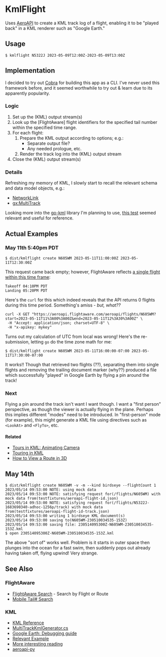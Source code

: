 # KmlFlight

Uses [AeroAPI]() to create a KML track log of a flight, enabling it to be
"played back" in a KML renderer such as "Google Earth."

## Usage

```shell
$ kmlflight N5322J 2023-05-09T12:00Z-2023-05-09T13:00Z
```

## Implementation

I decided to try out [Cobra](https://cobra.dev/) for building this app as a CLI.
I've never used this framework before, and it seemed worthwhile to try out & learn
due to its apparently popularity.

### Logic

1. Set up the (KML) output stream(s)
2. Look up the [FlightAware] flight identifiers for the specified tail number
   within the specified time range.
3. For each flight:
   1. Prepare the KML output according to options; e.g.:
      - Separate output file?
      - Any needed prologue, etc.
   2. Render the track log into the (KML) output stream
4. Close the (KML) output stream(s)

### Details

Refreshing my memory of KML, I slowly start to recall the relevant schema and
data model objects, e.g.:

- [NetworkLink](https://developers.google.com/kml/documentation/kmlreference#networklink)
- [gx:MultiTrack](https://developers.google.com/kml/documentation/kmlreference#gxmultitrack)

Looking more into the [go-kml](https://github.com/twpayne/go-kml) library I'm planning to use,
[this test](https://github.com/twpayne/go-kml/blob/a1a42dcf7ccb20a4b7b88b5bd61178cc14e050fc/kml_test.go#L870)
seemed relevant and useful for reference.

## Actual Examples

### May 11th 5:40pm PDT
```shell
$ dist/kmlflight create N605WM 2023-05-11T11:00:00Z 2023-05-11T12:30:00Z
```

This request came back empty; however, FlightAware reflects
[a single flight within this time frame](https://flightaware.com/live/flight/N605WM/history/20230511/2305Z/KSQL/KHWD):

```text
Takeoff 04:10PM PDT
Landing 05:20PM PDT
```

Here's the `curl` for this which indeed reveals that the API returns 0 flights 
during this time period.  Something's amiss - _but, what??_

```text
curl -X GET "https://aeroapi.flightaware.com/aeroapi/flights/N605WM?start=2023-05-11T11%3A00%3A00Z&end=2023-05-11T12%3A30%3A00Z" \
 -H "Accept: application/json; charset=UTF-8" \
 -H "x-apikey: mykey"
```

Turns out my calculation of UTC from local was wrong!  Here's the re-submission,
letting `go` do the time zone math for me:

```text
$ dist/kmlflight create N605WM 2023-05-11T16:00:00-07:00 2023-05-11T17:30:00-07:00
```

It works!!  Though that retrieved two flights (??), separating them into single flights
and removing the trailing document marker (why??) produced a file which successfully
"played" in Google Earth by flying a pin around the track!

### Next

Flying a pin around the track isn't want I want though.  I want a "first person" perspective,
as though the viewer is actually flying in the plane.  Perhaps this implies different "modes"
need to be introduced.  In "first-person" mode (for example), this might generate a KML file
using directives such as `<LookAt>` and `<FlyTo>`, etc.

#### Related

- [Tours in KML: Animating Camera](https://mapsplatform.googleblog.com/2009/04/tours-in-kml-animating-camera-and.html)
- [Touring in KML](https://developers.google.com/kml/documentation/touring)
- [How to View a Route in 3D](https://www.plotaroute.com/tip/4/how-to-view-a-route-in-3d-in-google-earth)

## May 14th

```shell
$ dist/kmlflight create N605WM -v -m --kind birdseye --flightCount 1 
2023/05/14 09:53:00 NOTE: using mock data
2023/05/14 09:53:00 NOTE: satisfying request for(/flights/N605WM) with mock data from(testfixtures/aeroapi-flight-id.json)
2023/05/14 09:53:00 NOTE: satisfying request for(/flights/N5322J-1683690340-adhoc-1256p/track) with mock data from(testfixtures/aeroapi-flight-id-track.json)
2023/05/14 09:53:00 writing 1 birdseye KML document(s)
2023/05/14 09:53:00 saving to(N605WM-230510034535-153Z)
2023/05/14 09:53:00 saving file: 230514095300Z-N605WM-230510034535-153Z.kml
$ open 230514095300Z-N605WM-230510034535-153Z.kml
```

The above "sort of" works well.  Problem is it starts in outer space then plunges into the ocean for a fast swim,
then suddenly pops out already having taken off, flying upwind!  Very strange.

## See Also

### FlightAware
- [FlightAware Search](https://flightaware.com) - Search by Flight or Route
- [Mobile Tail# Search](https://flightaware.com/mobile/)

### KML 
- [KML Reference](https://developers.google.com/kml/documentation/kmlreference)
- [MultiTrackKmlGenerator.cs](https://github.com/noodnik2/MSFS2020-PilotPathRecorder/blob/8bda00905b8566d103e32d0e76b01941ce066c92/FS2020PlanePath/MultiTrackKmlGenerator.cs#L45)
- [Google Earth: Debugging guide](https://developers.google.com/earth-engine/guides/debugging)
- [Relevant Example](https://mapsplatform.googleblog.com/2010/07/making-tracks-new-kml-extensions-in.html)
- [More interesting reading](https://www.endpointdev.com/blog/2013/04/creating-smooth-flight-paths-in-google/)
- [aeroapi-py](../aeroapi-py)
